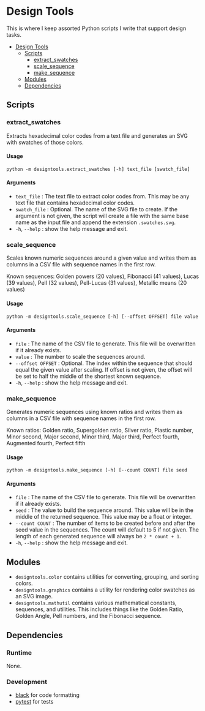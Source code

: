 # Design Tools

This is where I keep assorted Python scripts I write that support design tasks.

- [Design Tools](#design-tools)
  - [Scripts](#scripts)
    - [extract\_swatches](#extract_swatches)
    - [scale\_sequence](#scale_sequence)
    - [make\_sequence](#make_sequence)
  - [Modules](#modules)
  - [Dependencies](#dependencies)

## Scripts

### extract_swatches

Extracts hexadecimal color codes from a text file and generates an SVG with
swatches of those colors.

#### Usage<!-- omit from toc -->

`python -m designtools.extract_swatches [-h] text_file [swatch_file]`

#### Arguments<!-- omit from toc -->

- `text_file` : The text file to extract color codes from. This may be any text
  file that contains hexadecimal color codes.
- `swatch_file` : Optional. The name of the SVG file to create. If the argument
  is not given, the script will create a file with the same base name as the
  input file and append the extension `.swatches.svg`.
- `-h`, `--help` : show the help message and exit.

### scale_sequence

Scales known numeric sequences around a given value and writes them as columns
in a CSV file with sequence names in the first row.

Known sequences: Golden powers (20 values), Fibonacci (41 values), Lucas (39
values), Pell (32 values), Pell-Lucas (31 values), Metallic means (20 values)

#### Usage<!-- omit from toc -->

`python -m designtools.scale_sequence [-h] [--offset OFFSET] file value`

#### Arguments<!-- omit from toc -->

- `file` : The name of the CSV file to generate. This file will be overwritten
  if it already exists.
- `value` : The number to scale the sequences around.
- `--offset OFFSET` : Optional. The index within the sequence that should equal
  the given value after scaling. If offset is not given, the offset will be set
  to half the middle of the shortest known sequence.
- `-h`, `--help` : show the help message and exit.

### make_sequence

Generates numeric sequences using known ratios and writes them as columns in a
CSV file with sequence names in the first row.

Known ratios: Golden ratio, Supergolden ratio, Silver ratio, Plastic number,
Minor second, Major second, Minor third, Major third, Perfect fourth, Augmented
fourth, Perfect fifth

#### Usage<!-- omit from toc -->

`python -m designtools.make_sequence [-h] [--count COUNT] file seed`

#### Arguments<!-- omit from toc -->

- `file` : The name of the CSV file to generate. This file will be overwritten
  if it already exists.
- `seed` : The value to build the sequence around. This value will be in the
  middle of the returned sequence. This value may be a float or integer.
- `--count COUNT` : The number of items to be created before and after the seed
  value in the sequences. The count will default to 5 if not given. The length
  of each generated sequence will always be `2 * count + 1`.
- `-h`, `--help` : show the help message and exit.

## Modules

- `designtools.color` contains utilities for converting, grouping, and sorting
  colors.
- `designtools.graphics` contains a utility for rendering color swatches as an
  SVG image.
- `designtools.mathutil` contains various mathematical constants, sequences,
  and utilities. This includes things like the Golden Ratio, Golden Angle, Pell
  numbers, and the Fibonacci sequence.

## Dependencies

### Runtime<!-- omit from toc -->

None.

### Development<!-- omit from toc -->

- [black](https://black.readthedocs.io/en/stable/) for code formatting
- [pytest](https://pytest.org/) for tests
